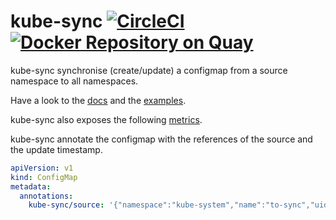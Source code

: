 # kube-sync [![CircleCI](https://circleci.com/gh/JulienBalestra/kube-sync.svg?style=svg)](https://circleci.com/gh/JulienBalestra/kube-sync) [![Docker Repository on Quay](https://quay.io/repository/julienbalestra/kube-sync/status "Docker Repository on Quay")](https://quay.io/repository/julienbalestra/kube-sync)

kube-sync synchronise (create/update) a configmap from a source namespace to all namespaces.

Have a look to the [docs](docs) and the [examples](examples).

kube-sync also exposes the following [metrics](docs/metrics.csv).

kube-sync annotate the configmap with the references of the source and the update timestamp.

```yaml
apiVersion: v1
kind: ConfigMap
metadata:
  annotations:
    kube-sync/source: '{"namespace":"kube-system","name":"to-sync","uid":"2ba4f600-883f-11e8-ae10-42010a10e004","resourceVersion":"47067967","last-update":1533203794}'
```
